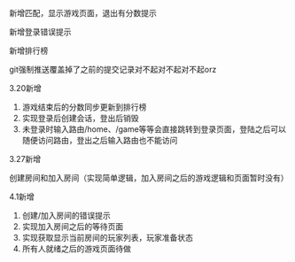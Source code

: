 新增匹配，显示游戏页面，退出有分数提示

新增登录错误提示

新增排行榜

git强制推送覆盖掉了之前的提交记录对不起对不起对不起orz



3.20新增

1. 游戏结束后的分数同步更新到排行榜
2. 实现登录后创建会话，登出后销毁
3. 未登录时输入路由/home、/game等等会直接跳转到登录页面，登陆之后可以随便访问路由，登出之后输入路由也不能访问

3.27新增

创建房间和加入房间（实现简单逻辑，加入房间之后的游戏逻辑和页面暂时没有）



4.1新增

1. 创建/加入房间的错误提示
2. 实现加入房间之后的等待页面
3. 实现获取显示当前房间的玩家列表，玩家准备状态
4. 所有人就绪之后的游戏页面待做
